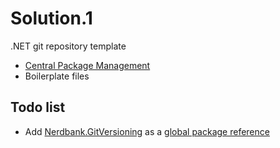 # Solution.1

.NET git repository template

- [Central Package Management](https://learn.microsoft.com/en-us/nuget/consume-packages/central-package-management)
- Boilerplate files

## Todo list
 - Add [Nerdbank.GitVersioning](https://github.com/dotnet/Nerdbank.GitVersioning?tab=readme-ov-file)
   as a [global package reference](https://learn.microsoft.com/en-us/nuget/consume-packages/central-package-management#global-package-references)